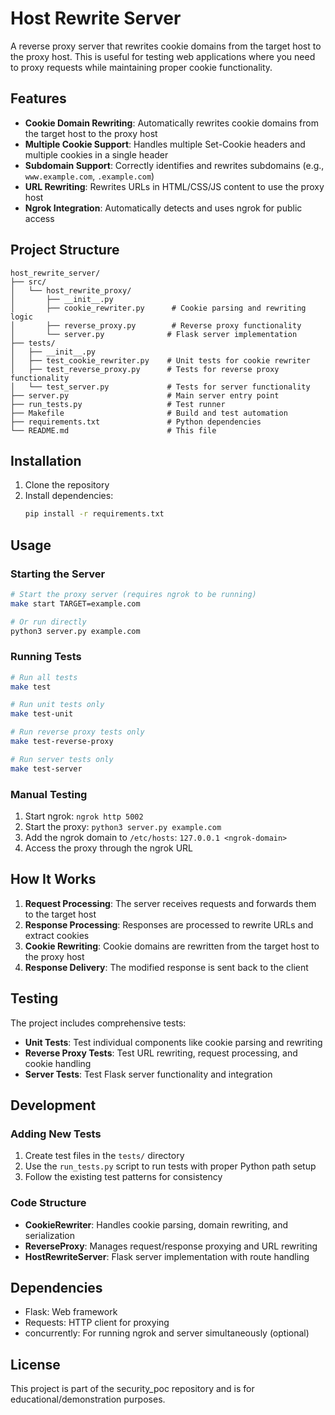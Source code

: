 # Host Rewrite Server

A reverse proxy server that rewrites cookie domains from the target host to the proxy host. This is useful for testing web applications where you need to proxy requests while maintaining proper cookie functionality.

## Features

- **Cookie Domain Rewriting**: Automatically rewrites cookie domains from the target host to the proxy host
- **Multiple Cookie Support**: Handles multiple Set-Cookie headers and multiple cookies in a single header
- **Subdomain Support**: Correctly identifies and rewrites subdomains (e.g., `www.example.com`, `.example.com`)
- **URL Rewriting**: Rewrites URLs in HTML/CSS/JS content to use the proxy host
- **Ngrok Integration**: Automatically detects and uses ngrok for public access

## Project Structure

```
host_rewrite_server/
├── src/
│   └── host_rewrite_proxy/
│       ├── __init__.py
│       ├── cookie_rewriter.py      # Cookie parsing and rewriting logic
│       ├── reverse_proxy.py        # Reverse proxy functionality
│       └── server.py              # Flask server implementation
├── tests/
│   ├── __init__.py
│   ├── test_cookie_rewriter.py    # Unit tests for cookie rewriter
│   ├── test_reverse_proxy.py      # Tests for reverse proxy functionality
│   └── test_server.py             # Tests for server functionality
├── server.py                      # Main server entry point
├── run_tests.py                   # Test runner
├── Makefile                       # Build and test automation
├── requirements.txt               # Python dependencies
└── README.md                      # This file
```

## Installation

1. Clone the repository
2. Install dependencies:
   ```bash
   pip install -r requirements.txt
   ```

## Usage

### Starting the Server

```bash
# Start the proxy server (requires ngrok to be running)
make start TARGET=example.com

# Or run directly
python3 server.py example.com
```

### Running Tests

```bash
# Run all tests
make test

# Run unit tests only
make test-unit

# Run reverse proxy tests only
make test-reverse-proxy

# Run server tests only
make test-server
```

### Manual Testing

1. Start ngrok: `ngrok http 5002`
2. Start the proxy: `python3 server.py example.com`
3. Add the ngrok domain to `/etc/hosts`: `127.0.0.1 <ngrok-domain>`
4. Access the proxy through the ngrok URL

## How It Works

1. **Request Processing**: The server receives requests and forwards them to the target host
2. **Response Processing**: Responses are processed to rewrite URLs and extract cookies
3. **Cookie Rewriting**: Cookie domains are rewritten from the target host to the proxy host
4. **Response Delivery**: The modified response is sent back to the client

## Testing

The project includes comprehensive tests:

- **Unit Tests**: Test individual components like cookie parsing and rewriting
- **Reverse Proxy Tests**: Test URL rewriting, request processing, and cookie handling
- **Server Tests**: Test Flask server functionality and integration

## Development

### Adding New Tests

1. Create test files in the `tests/` directory
2. Use the `run_tests.py` script to run tests with proper Python path setup
3. Follow the existing test patterns for consistency

### Code Structure

- **CookieRewriter**: Handles cookie parsing, domain rewriting, and serialization
- **ReverseProxy**: Manages request/response proxying and URL rewriting
- **HostRewriteServer**: Flask server implementation with route handling

## Dependencies

- Flask: Web framework
- Requests: HTTP client for proxying
- concurrently: For running ngrok and server simultaneously (optional)

## License

This project is part of the security_poc repository and is for educational/demonstration purposes.
